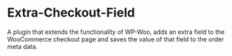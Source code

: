 # Extra-Checkout-Field
A plugin that extends the functionality of WP-Woo, adds an extra field to the WooCommerce checkout page and saves the value of that field to the order meta data.
